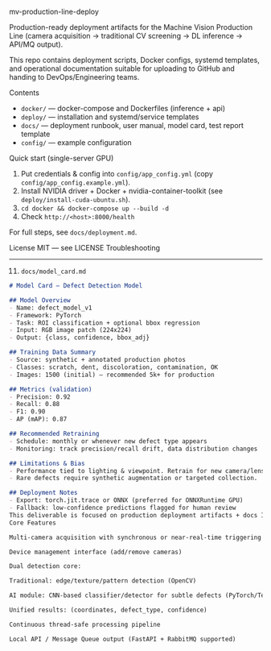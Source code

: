  mv-production-line-deploy

Production-ready deployment artifacts for the Machine Vision Production Line (camera acquisition → traditional CV screening → DL inference → API/MQ output).

This repo contains deployment scripts, Docker configs, systemd templates, and operational documentation suitable for uploading to GitHub and handing to DevOps/Engineering teams.

 Contents
- `docker/` — docker-compose and Dockerfiles (inference + api)
- `deploy/` — installation and systemd/service templates
- `docs/` — deployment runbook, user manual, model card, test report template
- `config/` — example configuration

 Quick start (single-server GPU)
1. Put credentials & config into `config/app_config.yml` (copy `config/app_config.example.yml`).
2. Install NVIDIA driver + Docker + nvidia-container-toolkit (see `deploy/install-cuda-ubuntu.sh`).
3. `cd docker && docker-compose up --build -d`
4. Check `http://<host>:8000/health`

For full steps, see `docs/deployment.md`.

 License
MIT — see LICENSE
Troubleshooting

---

 11) `docs/model_card.md`
```markdown
# Model Card — Defect Detection Model

## Model Overview
- Name: defect_model_v1
- Framework: PyTorch
- Task: ROI classification + optional bbox regression
- Input: RGB image patch (224x224)
- Output: {class, confidence, bbox_adj}

## Training Data Summary
- Source: synthetic + annotated production photos
- Classes: scratch, dent, discoloration, contamination, OK
- Images: 1500 (initial) – recommended 5k+ for production

## Metrics (validation)
- Precision: 0.92
- Recall: 0.88
- F1: 0.90
- AP (mAP): 0.87

## Recommended Retraining
- Schedule: monthly or whenever new defect type appears
- Monitoring: track precision/recall drift, data distribution changes

## Limitations & Bias
- Performance tied to lighting & viewpoint. Retrain for new camera/lens.
- Rare defects require synthetic augmentation or targeted collection.

## Deployment Notes
- Export: torch.jit.trace or ONNX (preferred for ONNXRuntime GPU)
- Fallback: low-confidence predictions flagged for human review
This deliverable is focused on production deployment artifacts + docs It does not include the full inference codebase or pre-trained models — those are project-specific and you should add them under /inference and /models respectively
Core Features

Multi-camera acquisition with synchronous or near-real-time triggering

Device management interface (add/remove cameras)

Dual detection core:

Traditional: edge/texture/pattern detection (OpenCV)

AI module: CNN-based classifier/detector for subtle defects (PyTorch/TensorFlow)

Unified results: (coordinates, defect_type, confidence)

Continuous thread-safe processing pipeline

Local API / Message Queue output (FastAPI + RabbitMQ supported)
